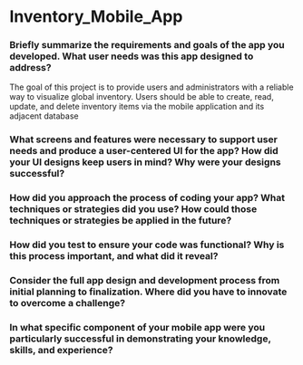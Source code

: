 # Inventory_Mobile_App

### Briefly summarize the requirements and goals of the app you developed. What user needs was this app designed to address?
The goal of this project is to provide users and administrators with a reliable way to visualize global inventory. Users should be able to create, read, update, and delete inventory items via the mobile application and its adjacent database

### What screens and features were necessary to support user needs and produce a user-centered UI for the app? How did your UI designs keep users in mind? Why were your designs successful?


### How did you approach the process of coding your app? What techniques or strategies did you use? How could those techniques or strategies be applied in the future?


### How did you test to ensure your code was functional? Why is this process important, and what did it reveal?

### Consider the full app design and development process from initial planning to finalization. Where did you have to innovate to overcome a challenge?

### In what specific component of your mobile app were you particularly successful in demonstrating your knowledge, skills, and experience?
